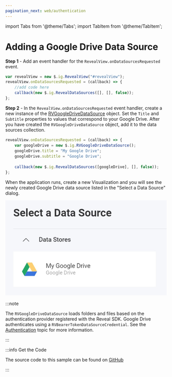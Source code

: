 ```yaml
---
pagination_next: web/authentication
---
```


import Tabs from '@theme/Tabs';
import TabItem from '@theme/TabItem';

# Adding a Google Drive Data Source

**Step 1** - Add an event handler for the `RevealView.onDataSourcesRequested` event.

```js
var revealView = new $.ig.RevealView("#revealView");
revealView.onDataSourcesRequested = (callback) => {
    //add code here
    callback(new $.ig.RevealDataSources([], [], false));
};
```

**Step 2** - In the `RevealView.onDataSourcesRequested` event handler, create a new instance of the [RVGoogleDriveDataSource](https://help.revealbi.io/api/javascript/latest/classes/rvgoogledrivedatasource.html) object. Set the `Title` and `Subtitle` properties to values that correspond to your Google Drive. After you have created the `RVGoogleDriveDataSource` object, add it to the data sources collection.

```js
revealView.onDataSourcesRequested = (callback) => {
    var googleDrive = new $.ig.RVGoogleDriveDataSource();
    googleDrive.title = "My Google Drive";
    googleDrive.subtitle = "Google Drive";

    callback(new $.ig.RevealDataSources([googleDrive], [], false));
};
```

When the application runs, create a new Visualization and you will see the newly created Google Drive data source listed in the "Select a Data Source" dialog.

![](images/google-drive-data-source.jpg)

:::note

The `RVGoogleDriveDataSource` loads folders and files based on the authentication provider registered with the Reveal SDK. Google Drive authenticates using a `RVBearerTokenDataSourceCredential`. See the [Authentication](../authentication#bearer-token-authentication) topic for more information.

:::

:::info Get the Code

The source code to this sample can be found on [GitHub](https://github.com/RevealBi/sdk-samples-javascript/tree/main/DataSources/GoogleDrive-ServiceAccount)

:::
